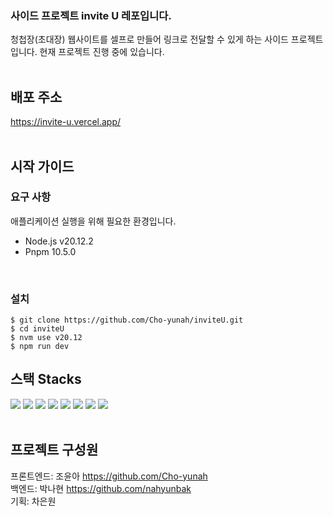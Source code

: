 ### 사이드 프로젝트 invite U 레포입니다.
청첩장(초대장) 웹사이트를 셀프로 만들어 링크로 전달할 수 있게 하는 사이드 프로젝트 입니다. 현재 프로젝트 진행 중에 있습니다.
<br/>
<br/>

## 배포 주소
https://invite-u.vercel.app/
<br/>
<br/>

## 시작 가이드
### 요구 사항
애플리케이션 실행을 위해 필요한 환경입니다. 
- Node.js v20.12.2
- Pnpm 10.5.0
  
<br/>

### 설치
```
$ git clone https://github.com/Cho-yunah/inviteU.git
$ cd inviteU
$ nvm use v20.12
$ npm run dev
```

## 스택 Stacks
<div align=left >
  <img src="https://img.shields.io/badge/react-61DAFB?style=for-the-badge&logo=react&logoColor=black"> 
  <img src="https://img.shields.io/badge/typescript-3178C6?style=for-the-badge&logo=typescript&logoColor=black"> 
   <img src="https://img.shields.io/badge/vite-646CFF?style=for-the-badge&logo=vite&logoColor=white">
   <img src="https://img.shields.io/badge/supabase-3FCF8E?style=for-the-badge&logo=supabasee&logoColor=white">
   <img src="https://img.shields.io/badge/tailwindcss-06B6D4?style=for-the-badge&logo=tailwind&logoColor=white">
   <img src="https://img.shields.io/badge/sass-CC6699?style=for-the-badge&logo=sass&logoColor=white">
   <img src="https://img.shields.io/badge/radixui-161618?style=for-the-badge&logo=radixui&logoColor=white">
  <img src="https://img.shields.io/badge/git-F05032?style=for-the-badge&logo=git&logoColor=white">
</div>
<br/>

## 프로젝트 구성원
프론트엔드: 조윤아  https://github.com/Cho-yunah <br/>
백엔드: 박나현  https://github.com/nahyunbak  <br/>
기획: 차은원
